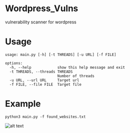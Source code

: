 # Wordpress_Vulns
 vulnerability scanner for wordpress

# Usage 

```
usage: main.py [-h] [-t THREADS] [-u URL] [-f FILE]

options:
  -h, --help            show this help message and exit
  -t THREADS, --threads THREADS
                        Number of threads
  -u URL, --url URL     Target url
  -f FILE, --file FILE  Target file
```

# Example

```
python3 main.py -f found_websites.txt
```

![alt text](https://i.imgur.com/x97Pqnv.png)
